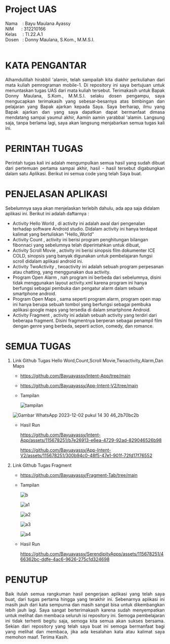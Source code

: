 # Project UAS

Nama &nbsp; &nbsp;: Bayu Maulana Ayassy<br>
NIM&nbsp; &nbsp; &nbsp; : 312210166<br>
Kelas&ensp; &nbsp; : TI.22.A.1<br>
Dosen &nbsp; : Donny Maulana, S.Kom., M.M.S.I.<br><br>

# KATA PENGANTAR
<p align="justify">Alhamdulillah hirabbil 'alamin, telah sampailah kita diakhir perkuliahan dari mata kuliah pemrograman mobile-1. Di repository ini saya bertujuan untuk menuntaskan tugas UAS dari mata kuliah tersebut. Terimakasih untuk Bapak Donny Maulana, S.Kom., M.M.S.I. selaku dosen pengampu, saya mengucapkan terimakasih yang sebesar-besarnya atas bimbingan dan pelajaran yang Bapak ajarkan kepada Saya. Saya berharap, ilmu yang Bapak ajarkan dan yang saya dapatkan dapat bermanfaat dimasa mendatang sampai yaumul akhir, Aamiin aamin yarabbal 'alamin. Langsung saja, tanpa berlama lagi, saya akan langsung menjabarkan semua tugas kali ini.</p>

# PERINTAH TUGAS
<p align="justify">Perintah tugas kali ini adalah mengumpulkan semua hasil yang sudah dibuat dari pertemuan pertama sampai akhir, hasil - hasil tersebut digabungkan dalam satu Aplikasi. Berikut ini semua code yang telah Saya buat.</p>

# PENJELASAN APLIKASI
Sebelumnya saya akan menjelaskan terlebih dahulu, ada apa saja didalam aplikasi ini. Berikut ini adalah daftarnya :
- Activity Hello World , di activity ini adalah awal dari pengenalan terhadap software Android studio. Didalam activity ini hanya terdapat kalimat yang bertuliskan "Hello_World"
- Activity Count ,  activity ini berisi program penghitungan bilangan fibonnaci yang sebelumnya telah diperintahkan untuk dibuat,
- Activity Scroll Movie , activity ini berisi sinopsis film dokumenter ICE COLD, sinopsis yang banyak digunakan untuk pembelajaran fungsi scroll didalam aplikasi android ini.
- Activity TwoActivity ,  twoactivity ini adalah sebuah program perpesanan atau chatting, yang menggunakan dua activity.
- Program Open Alarm , nah program ini berbeda dari sebelumnya, disini tidak menggunakan layout activity.xml karena program ini hanya berfungsi sebagai pembuka dan pengatur alarm dalam sebuah smartphone android.
- Program Open Maps ,  sama seperti program alarm, program open map ini hanya berupa sebuah tombol yang berfungsi sebagai pembuka aplikasi google maps yang tersedia di dalam smartphone Android.
- Activity Fragment , activity ini adalah sebuah activity yang terdiri dari beberapa fragment. Disini fragmentnya berperan sebagai penampil film dengan genre yang berbeda, seperti action, comedy, dan romance.

# SEMUA TUGAS

1. Link Github Tugas Hello Word,Count,Scroll Movie,Twoactivity,Alarm,Dan Maps

   - https://github.com/Bayuayassy/Intent-App/tree/main
   - https://github.com/Bayuayassy/App-Intent-V2/tree/main

   - Tampilan
  
     ![tampilan](https://github.com/Bayuayassy/Intent-App/assets/115678251/ac88dbb9-7b66-4aea-adbf-a7278ef128d6)

    ![Gambar WhatsApp 2023-12-02 pukul 14 30 46_2b70bc2b](https://github.com/Bayuayassy/App-Intent-V2/assets/115678251/89c4f780-f366-49c7-b3ee-7794af517a44)

   - Hasil Run
  
     https://github.com/Bayuayassy/Intent-App/assets/115678251/b7e26913-e6ea-4729-92ad-829046526b98

     https://github.com/Bayuayassy/App-Intent-V2/assets/115678251/300b94c0-48f5-47e1-901f-72fd17f76552

2. Link Github Tugas Fragment

   - https://github.com/Bayuayassy/Fragment-Tab/tree/main

   - Tampilan

      ![b](https://github.com/Bayuayassy/Fragment-Tab/assets/115678251/cb3043fb-4bf0-4e7c-b847-b5d7f5463d39)

      ![a1](https://github.com/Bayuayassy/SerendipityApps/assets/115678251/5caf5475-0ee9-48f3-8c42-3e22da5337fd)

      ![a2](https://github.com/Bayuayassy/SerendipityApps/assets/115678251/c4b6f4e9-498f-43d2-9c8f-f89911a7b45b)

      ![a3](https://github.com/Bayuayassy/SerendipityApps/assets/115678251/55d60761-4f30-490b-a3f8-fbda18d9b302)

      ![a4](https://github.com/Bayuayassy/SerendipityApps/assets/115678251/25ef0729-fbea-4235-a2cb-75111931c500)

   - Hasil Run

      https://github.com/Bayuayassy/SerendipityApps/assets/115678251/466362bc-ddfe-4ac6-9626-275c1d324698

# PENUTUP
<p align="justify">Baik itulah semua rangkuman hasil pengerjaan aplikasi yang telah saya buat, dari tugas pertama hingga yang terakhir ini. Sebenarnya aplikasi ini masih jauh dari kata sempurna dan masih sangat bisa untuk dikembangkan lebih jauh lagi. Saya sangat berterimakasih karena sudah menyempatkan untuk melihat dan membaca seluruh isi repository ini. Semoga pembelajaran ini tidak terhenti begitu saja, semoga kita semua akan sukses bersama. 
Sekian dari repository yang telah saya buat ini semoga bermanfaat bagi yang melihat dan membaca, jika ada kesalahan kata atau kalimat saya memohon maaf. Terima Kasih.</p><br><br>
